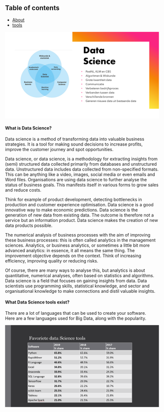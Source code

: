 ## Table of contents

* [About](#what-is-data-science)
* [tools](#what-data-science-tools-exist)

![Data Science](data-science.png)

#### What is Data Science?

Data science is a method of transforming data into valuable business strategies. It is a tool for making sound decisions
to increase profits, improve the customer journey and spot opportunities.

Data science, or data science, is a methodology for extracting insights from (semi) structured data collected primarily
from databases and unstructured data. Unstructured data includes data collected from non-specified formats. This can be
anything like a video, images, social media or even emails and Word files. Organisations are using data science to
further analyse the status of business goals. This manifests itself in various forms to grow sales and reduce costs.

Think for example of product development, detecting bottlenecks in production and customer experience optimisation. Data
science is a good innovative way to make economic predictions. Data science is the generation of new data from existing
data. The outcome is therefore not a service but an information product. Data science makes the creation of new data
products possible.

The numerical analysis of business processes with the aim of improving these business processes: this is often called
analytics in the management sciences. Analytics, or business analytics, or sometimes a little bit more advanced
analytics: in essence, it all means the same thing. The improvement objective depends on the context. Think of
increasing efficiency, improving quality or reducing risks.

Of course, there are many ways to analyse this, but analytics is about quantitative, numerical analyses, often based on
statistics and algorithms. Data science is a field that focuses on gaining insights from data. Data scientists use
programming skills, statistical knowledge, and sector and organisational knowledge to make connections and distil
valuable insights.

#### What Data Science tools exist?

There are a lot of languages that can be used to create your software.\
Here are a few languages used for Big Data, along with the popularity.

![Tools](most-used-tools.png)

